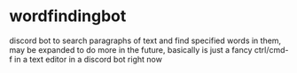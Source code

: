 # wordfindingbot
discord bot to search paragraphs of text and find specified words in them, may be expanded to do more in the future, basically is just a fancy ctrl/cmd-f in a text editor in a discord bot right now
